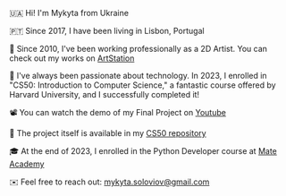 🇺🇦 Hi! I'm Mykyta from Ukraine

🇵🇹 Since 2017, I have been living in Lisbon, Portugal

🎨 Since 2010, I've been working professionally as a 2D Artist. You can check out my works on <a href="https://www.artstation.com/mykyta_soloviov">ArtStation</a>

🤖 I've always been passionate about technology. In 2023, I enrolled in "CS50: Introduction to Computer Science," a fantastic course offered by Harvard University, and I successfully completed it!

📽️ You can watch the demo of my Final Project on <a href="https://youtu.be/IIwnNInCA_8">Youtube</a>

💾 The project itself is available in my <a href="https://github.com/mykyta-so/CS50">CS50 repository</a>

🎓 At the end of 2023, I enrolled in the Python Developer course at <a href="https://mate.academy/en">Mate Academy</a>

✉️ Feel free to reach out: mykyta.soloviov@gmail.com

